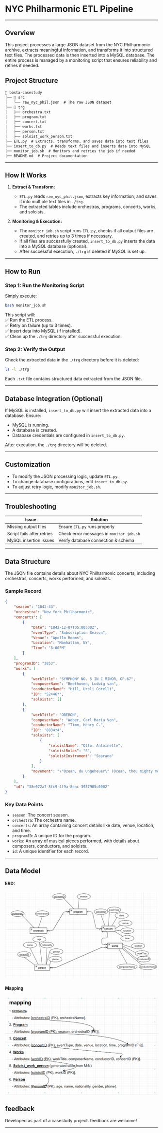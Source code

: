 
# **NYC Philharmonic ETL Pipeline**  

---
## **Overview**  
This project processes a large JSON dataset from the NYC Philharmonic archive, extracts meaningful information, and transforms it into structured text files. The processed data is then inserted into a MySQL database. The entire process is managed by a monitoring script that ensures reliability and retries if needed.  

## **Project Structure**  

```
📂 bosta-casestudy  
│── 📂 src  
│   └── raw_nyc_phil.json  # The raw JSON dataset  
│── 📂 trg  
│   ├── orchestra.txt  
│   ├── program.txt  
│   ├── concert.txt  
│   ├── works.txt  
│   ├── person.txt  
│   ├── soloist_work_person.txt  
│── ETL.py  # Extracts, transforms, and saves data into text files  
│── insert_to_db.py  # Reads text files and inserts data into MySQL  
│── monitor_job.sh  # Monitors and retries the job if needed  
│── README.md  # Project documentation  
```

---

## **How It Works**  

1. **Extract & Transform:**  
   - `ETL.py` reads `raw_nyc_phil.json`, extracts key information, and saves it into multiple text files in `./trg`.  
   - The extracted tables include orchestras, programs, concerts, works, and soloists.  

2. **Monitoring & Execution:**  
   - The `monitor_job.sh` script runs `ETL.py`, checks if all output files are created, and retries up to 3 times if necessary.  
   - If all files are successfully created, `insert_to_db.py` inserts the data into a MySQL database (optional).  
   - After successful execution, `./trg` is deleted if MySQL is set up.  

---

## **How to Run**  

### **Step 1: Run the Monitoring Script**  

Simply execute:  

```bash
bash monitor_job.sh
```

This script will:  
✅ Run the ETL process.  
✅ Retry on failure (up to 3 times).  
✅ Insert data into MySQL (if installed).  
✅ Clean up the `./trg` directory after successful execution.  

### **Step 2: Verify the Output**  

Check the extracted data in the `./trg` directory before it is deleted:  

```bash
ls -l ./trg
```

Each `.txt` file contains structured data extracted from the JSON file.  

---

## **Database Integration (Optional)**  

If MySQL is installed, `insert_to_db.py` will insert the extracted data into a database. Ensure:  
- MySQL is running.  
- A database is created.  
- Database credentials are configured in `insert_to_db.py`.  

After execution, the `./trg` directory will be deleted.  

---

## **Customization**  

- To modify the JSON processing logic, update `ETL.py`.  
- To change database configurations, edit `insert_to_db.py`.  
- To adjust retry logic, modify `monitor_job.sh`.  

---

## **Troubleshooting**  

| **Issue**                | **Solution**                              |  
|--------------------------|------------------------------------------|  
| Missing output files     | Ensure `ETL.py` runs properly            |  
| Script fails after retries | Check error messages in `monitor_job.sh` |  
| MySQL insertion issues  | Verify database connection & schema       |  

---
## **Data Structure**  

The JSON file contains details about NYC Philharmonic concerts, including orchestras, concerts, works performed, and soloists.  

### **Sample Record**  

```json
{
    "season": "1842-43",
    "orchestra": "New York Philharmonic",
    "concerts": [
        {
            "Date": "1842-12-07T05:00:00Z",
            "eventType": "Subscription Season",
            "Venue": "Apollo Rooms",
            "Location": "Manhattan, NY",
            "Time": "8:00PM"
        }
    ],
    "programID": "3853",
    "works": [
        {
            "workTitle": "SYMPHONY NO. 5 IN C MINOR, OP.67",
            "composerName": "Beethoven, Ludwig van",
            "conductorName": "Hill, Ureli Corelli",
            "ID": "52446*",
            "soloists": []
        },
        {
            "workTitle": "OBERON",
            "composerName": "Weber, Carl Maria Von",
            "conductorName": "Timm, Henry C.",
            "ID": "8834*4",
            "soloists": [
                {
                    "soloistName": "Otto, Antoinette",
                    "soloistRoles": "S",
                    "soloistInstrument": "Soprano"
                }
            ],
            "movement": "\"Ozean, du Ungeheuer\" (Ocean, thou mighty monster), Reiza (Scene and Aria), Act II"
        }
    ],
    "id": "38e072a7-8fc9-4f9a-8eac-3957905c0002"
}
```

### **Key Data Points**  

- `season`: The concert season.  
- `orchestra`: The orchestra name.  
- `concerts`: An array containing concert details like date, venue, location, and time.  
- `programID`: A unique ID for the program.  
- `works`: An array of musical pieces performed, with details about composers, conductors, and soloists.  
- `id`: A unique identifier for each record.  

---
## **Data Model**

#### **ERD:**
![ERD Diagram](https://github.com/jumaa0/json-ETL/blob/main/schema/ERD.png)

#### **Mapping**
![ERD Diagram](https://github.com/jumaa0/json-ETL/blob/main/schema/mapping.png)

## **feedback**  
Developed as part of a casestudy project. feedback are welcome!  

---

